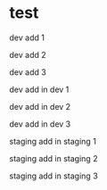 # test

dev add 1

dev add 2

dev add 3

dev add in dev 1

dev add in dev 2

dev add in dev 3

staging add in staging 1

staging add in staging 2

staging add in staging 3
